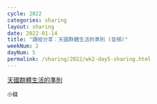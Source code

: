 ```yaml
---
cycle: 2022
categories: sharing
layout: sharing
date: 2022-01-14
title: "讀經分享：天國群體生活的準則 (音頻)"
weekNum: 2
dayNum: 5
permalink: /sharing/2022/wk2-day5-sharing.html
---
```


[天國群體生活的準則](https://eccseattle.github.io/media/sharing/2022/wk002/2022-01-14-bin.m4a)

`小錢`
